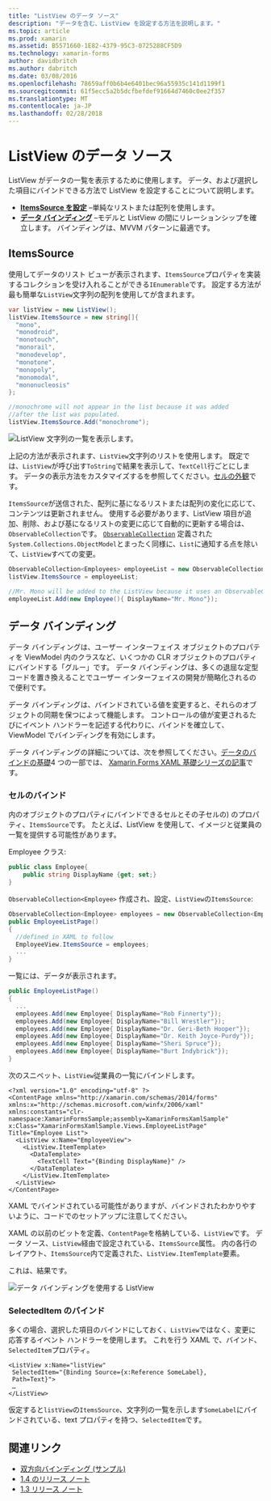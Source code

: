 ```yaml
---
title: "ListView のデータ ソース"
description: "データを含む、ListView を設定する方法を説明します。"
ms.topic: article
ms.prod: xamarin
ms.assetid: B5571660-1E82-4379-95C3-0725288CF5D9
ms.technology: xamarin-forms
author: davidbritch
ms.author: dabritch
ms.date: 03/08/2016
ms.openlocfilehash: 78659aff0b6b4e6401bec96a55935c141d1199f1
ms.sourcegitcommit: 61f5ecc5a2b5dcfbefdef91664d7460c0ee2f357
ms.translationtype: MT
ms.contentlocale: ja-JP
ms.lasthandoff: 02/28/2018
---
```

# <a name="listview-data-sources"></a>ListView のデータ ソース

ListView がデータの一覧を表示するために使用します。 データ、および選択した項目にバインドできる方法で ListView を設定することについて説明します。

- **[ItemsSource を設定](#ItemsSource)** &ndash;単純なリストまたは配列を使用します。
- **[データ バインディング](#Data_Binding)** &ndash;モデルと ListView の間にリレーションシップを確立します。 バインディングは、MVVM パターンに最適です。

## <a name="itemssource"></a>ItemsSource
使用してデータのリスト ビューが表示されます、`ItemsSource`プロパティを実装するコレクションを受け入れることができる`IEnumerable`です。 設定する方法が最も簡単な`ListView`文字列の配列を使用してが含まれます。

```csharp
var listView = new ListView();
listView.ItemsSource = new string[]{
  "mono",
  "monodroid",
  "monotouch",
  "monorail",
  "monodevelop",
  "monotone",
  "monopoly",
  "monomodal",
  "mononucleosis"
};

//monochrome will not appear in the list because it was added
//after the list was populated.
listView.ItemsSource.Add("monochrome");
```

![](data-and-databinding-images/itemssource-simple.png "ListView 文字列の一覧を表示します。")

上記の方法が表示されます、`ListView`文字列のリストを使用します。 既定では、`ListView`が呼び出す`ToString`で結果を表示して、`TextCell`行ごとにします。 データの表示方法をカスタマイズするを参照してください。[セルの外観](~/xamarin-forms/user-interface/listview/customizing-cell-appearance.md)です。

`ItemsSource`が送信された、配列に基になるリストまたは配列の変化に応じて、コンテンツは更新されません。 使用する必要があります、ListView 項目が追加、削除、および基になるリストの変更に応じて自動的に更新する場合は、`ObservableCollection`です。 [`ObservableCollection`](https://developer.xamarin.com/api/type/System.Collections.ObjectModel.ObservableCollection%3CT%3E/) 定義された`System.Collections.ObjectModel`とまったく同様に、`List`に通知する点を除いて、`ListView`すべての変更。

```csharp
ObservableCollection<Employees> employeeList = new ObservableCollection<Employess>();
listView.ItemsSource = employeeList;

//Mr. Mono will be added to the ListView because it uses an ObservableCollection
employeeList.Add(new Employee(){ DisplayName="Mr. Mono"});
```

<a name="Data_Binding" />

## <a name="data-binding"></a>データ バインディング
データ バインディングは、ユーザー インターフェイス オブジェクトのプロパティを ViewModel 内のクラスなど、いくつかの CLR オブジェクトのプロパティにバインドする「グルー」です。 データ バインディングは、多くの退屈な定型コードを置き換えることでユーザー インターフェイスの開発が簡略化されるので便利です。

データ バインディングは、バインドされている値を変更すると、それらのオブジェクトの同期を保つによって機能します。 コントロールの値が変更されるたびにイベント ハンドラーを記述する代わりに、バインドを確立して、ViewModel でバインディングを有効にします。

データ バインディングの詳細については、次を参照してください。[データのバインドの基礎](~/xamarin-forms/xaml/xaml-basics/data-binding-basics.md)4 つの一部では、 [Xamarin.Forms XAML 基礎シリーズの記事](~/xamarin-forms/xaml/xaml-basics/index.md)です。

### <a name="binding-cells"></a>セルのバインド
内のオブジェクトのプロパティにバインドできるセルとその子セルの) のプロパティ、`ItemsSource`です。 たとえば、ListView を使用して、イメージと従業員の一覧を提供する可能性があります。

Employee クラス:

```csharp
public class Employee{
    public string DisplayName {get; set;}
}
```

`ObservableCollection<Employee>` 作成され、設定、`ListView`の`ItemsSource`:

```csharp
ObservableCollection<Employee> employees = new ObservableCollection<Employee>();
public EmployeeListPage()
{
  //defined in XAML to follow
  EmployeeView.ItemsSource = employees;
  ...
}
```

一覧には、データが表示されます。

```csharp
public EmployeeListPage()
{
  ...
  employees.Add(new Employee{ DisplayName="Rob Finnerty"});
  employees.Add(new Employee{ DisplayName="Bill Wrestler"});
  employees.Add(new Employee{ DisplayName="Dr. Geri-Beth Hooper"});
  employees.Add(new Employee{ DisplayName="Dr. Keith Joyce-Purdy"});
  employees.Add(new Employee{ DisplayName="Sheri Spruce"});
  employees.Add(new Employee{ DisplayName="Burt Indybrick"});
}
```

次のスニペット、`ListView`従業員の一覧にバインドします。

```xaml
<?xml version="1.0" encoding="utf-8" ?>
<ContentPage xmlns="http://xamarin.com/schemas/2014/forms"
xmlns:x="http://schemas.microsoft.com/winfx/2006/xaml"
xmlns:constants="clr-namespace:XamarinFormsSample;assembly=XamarinFormsXamlSample"
x:Class="XamarinFormsXamlSample.Views.EmployeeListPage"
Title="Employee List">
  <ListView x:Name="EmployeeView">
    <ListView.ItemTemplate>
      <DataTemplate>
        <TextCell Text="{Binding DisplayName}" />
      </DataTemplate>
    </ListView.ItemTemplate>
  </ListView>
</ContentPage>
```

XAML でバインドされている可能性がありますが、バインドされたわかりやすいように、コードでのセットアップに注意してください。

XAML の以前のビットを定義、`ContentPage`を格納している、`ListView`です。 データ ソース、`ListView`経由で設定されている、`ItemsSource`属性。 内の各行のレイアウト、`ItemsSource`内で定義された、`ListView.ItemTemplate`要素。

これは、結果です。

![](data-and-databinding-images/bound-data.png "データ バインディングを使用する ListView")

### <a name="binding-selecteditem"></a>SelectedItem のバインド

多くの場合、選択した項目のバインドにしておく、`ListView`ではなく、変更に応答するイベント ハンドラーを使用します。 これを行う XAML で、バインド、`SelectedItem`プロパティ。

```xaml
<ListView x:Name="listView"
 SelectedItem="{Binding Source={x:Reference SomeLabel},
 Path=Text}">
 …
</ListView>
```

仮定すると`listView`の`ItemsSource`、文字列の一覧を示します`SomeLabel`にバインドされている、text プロパティを持つ、`SelectedItem`です。



## <a name="related-links"></a>関連リンク

- [双方向バインディング (サンプル)](https://developer.xamarin.com/samples/xamarin-forms/UserInterface/ListView/SwitchEntryTwoBinding)
- [1.4 のリリース ノート](http://forums.xamarin.com/discussion/35451/xamarin-forms-1-4-0-released/)
- [1.3 リリース ノート](http://forums.xamarin.com/discussion/29934/xamarin-forms-1-3-0-released/)
